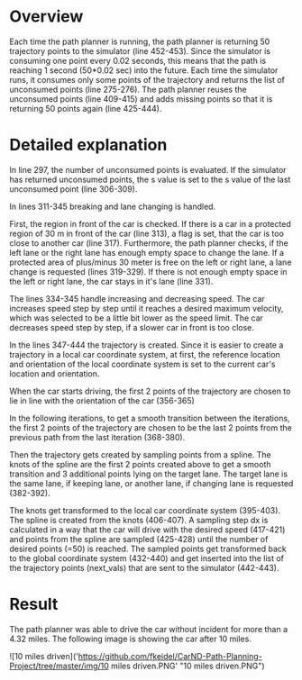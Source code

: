 # Overview
Each time the path planner is running, the path planner is returning 50 trajectory points to the simulator (line 452-453). Since the simulator is consuming one point every 0.02 seconds, this means that the path is reaching 1 second (50*0.02 sec) into the future.
Each time the simulator runs, it consumes only some points of the trajectory and returns the list of unconsumed points (line 275-276). The path planner reuses the unconsumed points (line 409-415) and adds missing points so that it is returning 50 points again (line 425-444).
# Detailed explanation
In line 297, the number of unconsumed points is evaluated. If the simulator has returned unconsumed points, the s value is set to the s value of the last unconsumed point (line 306-309).

In lines 311-345 breaking and lane changing is handled.

First, the region in front of the car is checked. If there is a car in a protected region of 30 m in front of the car (line 313), a flag is set, that the car is too close to another car (line 317). Furthermore, the path planner checks, if the left lane or the right lane has enough empty space to change the lane. If a protected area of plus/minus 30 meter is free on the left or right lane, a lane change is requested (lines 319-329). If there is not enough empty space in the left or right lane, the car stays in it's lane (line 331).

The lines 334-345 handle increasing and decreasing speed. The car increases speed step by step until it reaches a desired maximum velocity, which was selected to be a little bit lower as the speed limit. The car decreases speed step by step, if a slower car in front is too close.

In the lines 347-444 the trajectory is created. Since it is easier to create a trajectory in a local car coordinate system, at first, the reference location and orientation of the local coordinate system is set to the current car's location and orientation. 

When the car starts driving, the first 2 points of the trajectory are chosen to lie in line with the orientation of the car (356-365)

In the following iterations, to get a smooth transition between the iterations, the first 2 points of the trajectory are chosen to be the last 2 points from the previous path from the last iteration (368-380).

Then the trajectory gets created by sampling points from a spline. The knots of the spline are the first 2 points created above to get a smooth transition and 3 additional points lying on the target lane. The target lane is the same lane, if keeping lane, or another lane, if changing lane is requested (382-392).

The knots get transformed to the local car coordinate system (395-403). The spline is created from the knots (406-407). A sampling step dx is calculated in a way that the car will drive with the desired speed (417-421) and points from the spline are sampled (425-428) until the number of desired points (=50) is reached.  The sampled points get transformed back to the global coordinate system (432-440) and get inserted into the list of the trajectory points (next_vals) that are sent to the simulator (442-443).

# Result
The path planner was able to drive the car without incident for more than a 4.32 miles. The following image is showing the car after 10 miles.

![10 miles driven]('https://github.com/fkeidel/CarND-Path-Planning-Project/tree/master/img/10 miles driven.PNG' "10 miles driven.PNG")

